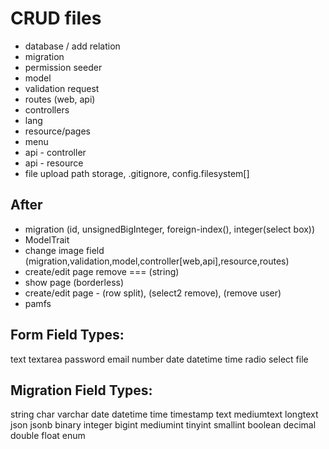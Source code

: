 # CRUD files

- database / add relation
- migration
- permission seeder
- model
- validation request
- routes (web, api)
- controllers
- lang
- resource/pages
- menu
- api - controller
- api - resource
- file upload path storage, .gitignore, config.filesystem[]

## After
- migration (id, unsignedBigInteger, foreign-index(), integer(select box))
- ModelTrait
- change image field (migration,validation,model,controller[web,api],resource,routes)
- create/edit page remove === (string)
- show page (borderless)
- create/edit page - (row split), (select2 remove), (remove user)
- pamfs

## Form Field Types:
text
textarea
password
email
number
date
datetime
time
radio
select
file

## Migration Field Types:
string
char
varchar
date
datetime
time
timestamp
text
mediumtext
longtext
json
jsonb
binary
integer
bigint
mediumint
tinyint
smallint
boolean
decimal
double
float
enum
